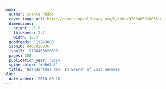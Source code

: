 ```yaml
---
book:
  author: Svante Pääbo
  cover_image_url: http://covers.openlibrary.org/b/isbn/9780465020836-L.jpg
  dimensions:
    height: 25.0
    thickness: 2.7
    width: 16.4
  goodreads: '19243883'
  isbn10: 0465020836
  isbn13: '9780465020836'
  pages: 288
  publication_year: '2014'
  spine_color: '#e6d5a9'
  title: 'Neanderthal Man: In Search of Lost Genomes'
plan:
  date_added: '2018-09-28'
---
```

